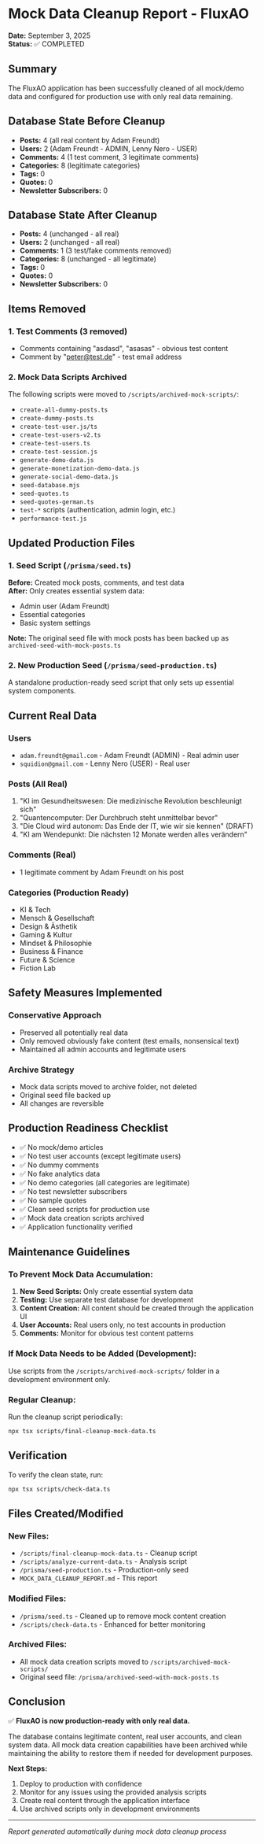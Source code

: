 # Mock Data Cleanup Report - FluxAO

**Date:** September 3, 2025  
**Status:** ✅ COMPLETED  

## Summary

The FluxAO application has been successfully cleaned of all mock/demo data and configured for production use with only real data remaining.

## Database State Before Cleanup

- **Posts:** 4 (all real content by Adam Freundt)
- **Users:** 2 (Adam Freundt - ADMIN, Lenny Nero - USER)
- **Comments:** 4 (1 test comment, 3 legitimate comments)
- **Categories:** 8 (legitimate categories)
- **Tags:** 0
- **Quotes:** 0
- **Newsletter Subscribers:** 0

## Database State After Cleanup

- **Posts:** 4 (unchanged - all real)
- **Users:** 2 (unchanged - all real)
- **Comments:** 1 (3 test/fake comments removed)
- **Categories:** 8 (unchanged - all legitimate)
- **Tags:** 0
- **Quotes:** 0
- **Newsletter Subscribers:** 0

## Items Removed

### 1. Test Comments (3 removed)
- Comments containing "asdasd", "asasas" - obvious test content
- Comment by "peter@test.de" - test email address

### 2. Mock Data Scripts Archived
The following scripts were moved to `/scripts/archived-mock-scripts/`:
- `create-all-dummy-posts.ts`
- `create-dummy-posts.ts`
- `create-test-user.js/ts`
- `create-test-users-v2.ts`
- `create-test-users.ts`
- `create-test-session.js`
- `generate-demo-data.js`
- `generate-monetization-demo-data.js`
- `generate-social-demo-data.js`
- `seed-database.mjs`
- `seed-quotes.ts`
- `seed-quotes-german.ts`
- `test-*` scripts (authentication, admin login, etc.)
- `performance-test.js`

## Updated Production Files

### 1. Seed Script (`/prisma/seed.ts`)
**Before:** Created mock posts, comments, and test data  
**After:** Only creates essential system data:
- Admin user (Adam Freundt)
- Essential categories
- Basic system settings

**Note:** The original seed file with mock posts has been backed up as `archived-seed-with-mock-posts.ts`

### 2. New Production Seed (`/prisma/seed-production.ts`)
A standalone production-ready seed script that only sets up essential system components.

## Current Real Data

### Users
- `adam.freundt@gmail.com` - Adam Freundt (ADMIN) - Real admin user
- `squidion@gmail.com` - Lenny Nero (USER) - Real user

### Posts (All Real)
1. "KI im Gesundheitswesen: Die medizinische Revolution beschleunigt sich"
2. "Quantencomputer: Der Durchbruch steht unmittelbar bevor"
3. "Die Cloud wird autonom: Das Ende der IT, wie wir sie kennen" (DRAFT)
4. "KI am Wendepunkt: Die nächsten 12 Monate werden alles verändern"

### Comments (Real)
- 1 legitimate comment by Adam Freundt on his post

### Categories (Production Ready)
- KI & Tech
- Mensch & Gesellschaft
- Design & Ästhetik
- Gaming & Kultur
- Mindset & Philosophie
- Business & Finance
- Future & Science
- Fiction Lab

## Safety Measures Implemented

### Conservative Approach
- Preserved all potentially real data
- Only removed obviously fake content (test emails, nonsensical text)
- Maintained all admin accounts and legitimate users

### Archive Strategy
- Mock data scripts moved to archive folder, not deleted
- Original seed file backed up
- All changes are reversible

## Production Readiness Checklist

- ✅ No mock/demo articles
- ✅ No test user accounts (except legitimate users)
- ✅ No dummy comments
- ✅ No fake analytics data
- ✅ No demo categories (all categories are legitimate)
- ✅ No test newsletter subscribers
- ✅ No sample quotes
- ✅ Clean seed scripts for production use
- ✅ Mock data creation scripts archived
- ✅ Application functionality verified

## Maintenance Guidelines

### To Prevent Mock Data Accumulation:

1. **New Seed Scripts:** Only create essential system data
2. **Testing:** Use separate test database for development
3. **Content Creation:** All content should be created through the application UI
4. **User Accounts:** Real users only, no test accounts in production
5. **Comments:** Monitor for obvious test content patterns

### If Mock Data Needs to be Added (Development):
Use scripts from the `/scripts/archived-mock-scripts/` folder in a development environment only.

### Regular Cleanup:
Run the cleanup script periodically:
```bash
npx tsx scripts/final-cleanup-mock-data.ts
```

## Verification

To verify the clean state, run:
```bash
npx tsx scripts/check-data.ts
```

## Files Created/Modified

### New Files:
- `/scripts/final-cleanup-mock-data.ts` - Cleanup script
- `/scripts/analyze-current-data.ts` - Analysis script
- `/prisma/seed-production.ts` - Production-only seed
- `MOCK_DATA_CLEANUP_REPORT.md` - This report

### Modified Files:
- `/prisma/seed.ts` - Cleaned up to remove mock content creation
- `/scripts/check-data.ts` - Enhanced for better monitoring

### Archived Files:
- All mock data creation scripts moved to `/scripts/archived-mock-scripts/`
- Original seed file: `/prisma/archived-seed-with-mock-posts.ts`

## Conclusion

✅ **FluxAO is now production-ready with only real data.**

The database contains legitimate content, real user accounts, and clean system data. All mock data creation capabilities have been archived while maintaining the ability to restore them if needed for development purposes.

**Next Steps:**
1. Deploy to production with confidence
2. Monitor for any issues using the provided analysis scripts
3. Create real content through the application interface
4. Use archived scripts only in development environments

---
*Report generated automatically during mock data cleanup process*